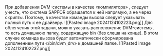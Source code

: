 При добавлении DVM-системы в качестве «компилятора» , следует учесть, что система SAPFOR обращается к ней напрямую, а не через скрипты. Поэтому, в качестве команды вызова следует указывать полный путь к ее драйверу.
![[Pasted image 20241124102223.png]]
Для облегчения этой задачи, можно указать расположение DVM-системы, то есть домашнюю папку, содержащую bin (без слеша на конце). В этом случае команда вызова будет автоматически сформирована дополнением пути «/bin/dvm_drv» к домашней папке.
![[Pasted image 20241124102237.png]]
